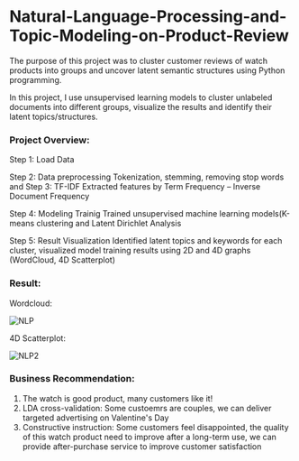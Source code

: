 # Natural-Language-Processing-and-Topic-Modeling-on-Product-Review

The purpose of this project was to cluster customer reviews of watch products into groups and uncover latent semantic structures using Python programming.

In this project, I use unsupervised learning models to cluster unlabeled documents into different groups, visualize the results and identify their latent topics/structures.

### Project Overview:

Step 1: Load Data

Step 2: Data preprocessing 
        Tokenization, stemming, removing stop words and 
Step 3: TF-IDF
        Extracted features by Term Frequency – Inverse Document Frequency
        
Step 4: Modeling Trainig 
        Trained unsupervised machine learning models(K-means clustering and Latent Dirichlet Analysis
        
Step 5: Result Visualization
        Identified latent topics and keywords for each cluster, visualized model training results using 2D and 4D graphs (WordCloud, 4D Scatterplot) 


### Result:

Wordcloud:

![NLP](https://github.com/user-attachments/assets/f4afaa56-11bf-428b-a8d0-7db1285d1236)


4D Scatterplot: 

![NLP2](https://github.com/user-attachments/assets/e97c3f2a-b9c1-415b-872d-1a93e9a79bcd)


### Business Recommendation:
1. The watch is good product, many customers like it!
2. LDA cross-validation: Some custoemrs are couples, we can deliver targeted advertising on Valentine's Day
3. Constructive instruction: Some customers feel disappointed, the quality of this watch product need to improve after a long-term use, we can provide after-purchase service to improve customer satisfaction
